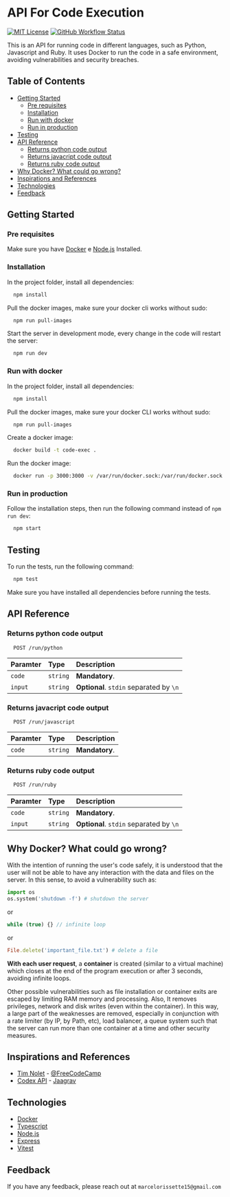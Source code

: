 # API For Code Execution

[![MIT License](https://img.shields.io/github/license/marcelo-schreiber/run-user-code-SaaS?style=social?logo=github)](https://github.com/marcelo-schreiber/run-user-code-SaaS/blob/master/LICENSE)
[![GitHub Workflow Status](https://img.shields.io/github/actions/workflow/status/marcelo-schreiber/run-user-code-SaaS/test-backend.yml?style=social?logo=github)](https://github.com/marcelo-schreiber/run-user-code-SaaS/actions/workflows/test-backend.yml)

This is an API for running code in different languages, such as Python, Javascript and Ruby. It uses Docker to run the code in a safe environment, avoiding vulnerabilities and security breaches.

## Table of Contents

* [Getting Started](#getting-started)
  * [Pre requisites](#pre-requisites)
  * [Installation](#installation)
  * [Run with docker](#run-with-docker)
  * [Run in production](#run-in-production)
* [Testing](#testing)
* [API Reference](#api-reference)
  * [Returns python code output](#returns-python-code-output)
  * [Returns javacript code output](#returns-javacript-code-output)
  * [Returns ruby code output](#returns-ruby-code-output)
* [Why Docker? What could go wrong?](#why-docker-what-could-go-wrong)
* [Inspirations and References](#inspirations-and-references)
* [Technologies](#technologies)
* [Feedback](#feedback)

## Getting Started

### Pre requisites

Make sure you have [Docker](https://www.docker.com/) e [Node.js](https://nodejs.org/en/) Installed.

### Installation

In the project folder, install all dependencies:

```bash
  npm install
```

Pull the docker images, make sure your docker cli works without sudo:

```bash
  npm run pull-images
```

Start the server in development mode, every change in the code will restart the server:

```bash
  npm run dev
```

### Run with docker

In the project folder, install all dependencies:

```bash
  npm install
```

Pull the docker images, make sure your docker CLI works without sudo:

```bash
  npm run pull-images
```

Create a docker image:

```bash
  docker build -t code-exec .
```

Run the docker image:

```bash
  docker run -p 3000:3000 -v /var/run/docker.sock:/var/run/docker.sock --name code-exec code-exec
```

### Run in production

Follow the installation steps, then run the following command instead of `npm run dev`:

```bash
  npm start
```

## Testing

To run the tests, run the following command:

```bash
  npm test
```

Make sure you have installed all dependencies before running the tests.

## API Reference

### Returns python code output

```http
  POST /run/python
```

| Paramter   | Type       | Description                           |
| :---------- | :--------- | :---------------------------------- |
| `code` | `string` | **Mandatory**.|
| `input` | `string` | **Optional**. `stdin` separated by `\n`|

### Returns javacript code output

```http
  POST /run/javascript
```

| Paramter   | Type       | Description                           |
| :---------- | :--------- | :---------------------------------- |
| `code` | `string` | **Mandatory**.|

### Returns ruby code output

```http
  POST /run/ruby
```

| Paramter   | Type       | Description                           |
| :---------- | :--------- | :---------------------------------- |
| `code` | `string` | **Mandatory**.|
| `input` | `string` | **Optional**. `stdin` separated by `\n`|

## Why Docker? What could go wrong?

With the intention of running the user's code safely, it is understood that the user will not be able to have any interaction with the data and files on the server.
In this sense, to avoid a vulnerability such as:

```python
import os
os.system('shutdown -f') # shutdown the server
```

or

```javascript
while (true) {} // infinite loop
```

or

```ruby
File.delete('important_file.txt') # delete a file
```

**With each user request**, a **container** is created (similar to a virtual machine) which closes at the end of the program execution or after 3 seconds, avoiding infinite loops.
  
Other possible vulnerabilities such as file installation or container exits are escaped by limiting RAM memory and processing. Also, It removes privileges, network and disk writes (even within the container).
In this way, a large part of the weaknesses are removed, especially in conjunction with a rate limiter (by IP, by Path, etc), load balancer, a queue system such that the server can run more than one container at a time and other security measures.

## Inspirations and References

* [Tim Nolet](https://www.freecodecamp.org/news/running-untrusted-javascript-as-a-saas-is-hard-this-is-how-i-tamed-the-demons-973870f76e1c/) - [@FreeCodeCamp](https://www.freecodecamp.org/)
* [Codex API](https://github.com/Jaagrav/CodeX-API) - [Jaagrav](https://github.com/Jaagrav)

## Technologies

* [Docker](https://www.docker.com/)
* [Typescript](https://www.typescriptlang.org/)
* [Node.js](https://nodejs.org/en/)
* [Express](https://expressjs.com/)
* [Vitest](https://vitest.dev/)

## Feedback

If you have any feedback, please reach out at `marcelorissette15@gmail.com`
